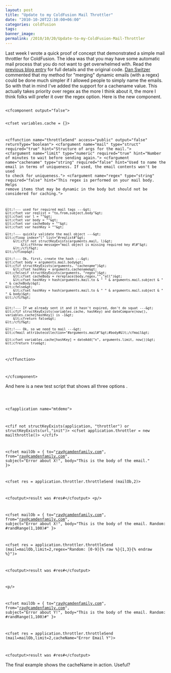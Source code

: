```yaml
---
layout: post
title: "Update to my ColdFusion Mail Throttler"
date: "2010-10-20T22:10:00+06:00"
categories: coldfusion 
tags: 
banner_image: 
permalink: /2010/10/20/Update-to-my-ColdFusion-Mail-Throttler
---
```


Last week I wrote a quick proof of concept that demonstrated a simple mail throttler for ColdFusion. The idea was that you may have some automatic mail process that you do not want to get overwhelmed with. Read the <a href="http://www.raymondcamden.com/index.cfm/2010/10/14/Proof-of-Concept--Throttling-automatic-emails-in-ColdFusion">previous blog entry</a> for full details and the original code. <a href="http://blog.pengoworks.com/">Dan Switzer</a> commented that my method for "merging" dynamic emails (with a regex) could be done much simpler if I allowed people to simply name the emails. So with that in mind I've added the support for a cachename value. This actually takes priority over regex as the more I think about it, the more I think folks will prefer it over the regex option. Here is the new component.
<!--more-->
<code>
&lt;cfcomponent output="false"&gt;

&lt;cfset variables.cache = {}&gt;

&lt;cffunction name="throttleSend" access="public" output="false" returnType="boolean"&gt;
	&lt;cfargument name="mail" type="struct" required="true" hint="Structure of args for the mail."&gt;
	&lt;cfargument name="limit" type="numeric" required="true" hint="Number of minutes to wait before sending again."&gt;
	&lt;cfargument name="cachename" type="string" required="false" hint="Used to name the email in terms of uniqueness. If used, the email contents won't be used to check for uniqueness."&gt;	
	&lt;cfargument name="regex" type="string" required="false" hint="This regex is performed on your mail body. Helps remove items that may be dynamic in the body but should not be considered for caching."&gt;	
	
	&lt;!--- used for required mail tags ---&gt;
	&lt;cfset var reqlist = "to,from,subject,body"&gt;
	&lt;cfset var l = ""&gt;
	&lt;cfset var body = ""&gt;
	&lt;cfset var cacheBody = ""&gt;
	&lt;cfset var hashKey = ""&gt;
	
	&lt;!--- quickly validate the mail object ---&gt;
	&lt;cfloop index="l" list="#reqlist#"&gt;
		&lt;cfif not structKeyExists(arguments.mail, l)&gt;
			&lt;cfthrow message="mail object is missing required key #l#"&gt;
		&lt;/cfif&gt;
	&lt;/cfloop&gt;
	
	&lt;!--- Ok, first, create the hash ---&gt;
	&lt;cfset body = arguments.mail.body&gt;
	&lt;cfif structKeyExists(arguments, "cachename")&gt;
		&lt;cfset hashKey = arguments.cachename&gt;
	&lt;cfelseif structKeyExists(arguments, "regex")&gt;
		&lt;cfset cacheBody = rereplace(body,regex,"","all")&gt;
		&lt;cfset hashKey = hash(arguments.mail.to & " " & arguments.mail.subject & " " & cacheBody)&gt;
	&lt;cfelse&gt;
		&lt;cfset hashKey = hash(arguments.mail.to & " " & arguments.mail.subject & " " & body)&gt;
	&lt;/cfif&gt;
	

	&lt;!--- If we already sent it and it hasn't expired, don't do squat ---&gt;
	&lt;cfif structKeyExists(variables.cache, hashKey) and dateCompare(now(), variables.cache[hashKey]) is -1&gt;
		&lt;cfreturn false&gt;
	&lt;/cfif&gt;

	&lt;!--- Ok, so we need to mail ---&gt;
	&lt;cfmail attributecollection="#arguments.mail#"&gt;#body#&lt;/cfmail&gt;

	&lt;cfset variables.cache[hashKey] = dateAdd("n", arguments.limit, now())&gt;
	&lt;cfreturn true&gt;
	
&lt;/cffunction&gt;

&lt;/cfcomponent&gt;
</code>

<p/>

And here is a new test script that shows all three options .

<p/>

<code>

&lt;cfapplication name="mtdemo"&gt;

&lt;cfif not structKeyExists(application, "throttler") or structKeyExists(url,"init")&gt;
	&lt;cfset application.throttler = new mailthrottle()&gt;
&lt;/cfif&gt;

&lt;cfset mailOb = {
	to="ray@camdenfamily.com",
	from="ray@camdenfamily.com",
	subject="Error about X!",
	body="This is the body of the email."
}&gt;

&lt;cfset res = application.throttler.throttleSend (mailOb,2)&gt;

&lt;cfoutput&gt;result was #res#&lt;/cfoutput&gt;
&lt;p/&gt;

&lt;cfset mailOb = {
	to="ray@camdenfamily.com",
	from="ray@camdenfamily.com",
	subject="Error about X!",
	body="This is the body of the email. Random: #randRange(1,100)#"
}&gt;

&lt;cfset res = application.throttler.throttleSend (mail=mailOb,limit=2,regex="Random: [0-9]{% raw %}{1,3}{% endraw %}")&gt;

&lt;cfoutput&gt;result was #res#&lt;/cfoutput&gt;

&lt;p/&gt;

&lt;cfset mailOb = {
	to="ray@camdenfamily.com",
	from="ray@camdenfamily.com",
	subject="Error about Y!",
	body="This is the body of the email. Random: #randRange(1,100)#"
}&gt;

&lt;cfset res = application.throttler.throttleSend (mail=mailOb,limit=2,cacheName="Error Email Y")&gt;

&lt;cfoutput&gt;result was #res#&lt;/cfoutput&gt;
</code>

<p/>

The final example shows the cacheName in action. Useful?